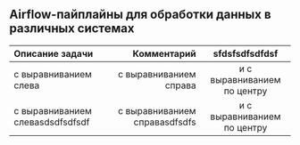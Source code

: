 ## Airflow-пайплайны для обработки данных в различных системах

| Описание задачи 			| Комментарий  | sfdsfsdfsdfdsf |
| :-------------------- | ---------------------: 		|:---------------------------:| 
| с выравниванием слева | с выравниванием справа 	| и с выравниванием по центру |
| с выравниванием слеваsdsdfsdfsdf | с выравниванием справаsdfsdfs 	| и с выравниванием по центру |
